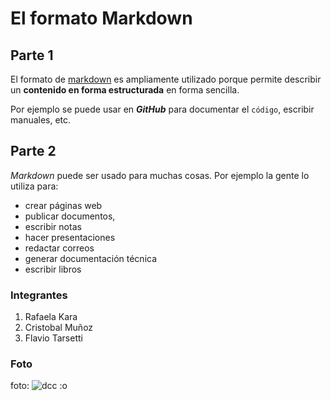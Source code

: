 # El formato Markdown
## Parte 1
El formato de [markdown](https://www.markdownguide.org/basic-syntax) es ampliamente utilizado porque permite describir un **contenido en forma estructurada** en forma sencilla.

Por ejemplo se puede usar en ***GitHub*** para documentar el `código`, escribir manuales, etc.

## Parte 2
*Markdown* puede ser usado para muchas cosas. Por ejemplo la gente lo utiliza para:

* crear páginas web
* publicar documentos, 
* escribir notas
* hacer presentaciones
* redactar correos
* generar documentación técnica
* escribir libros

### Integrantes

1. Rafaela Kara
2. Cristobal Muñoz
3. Flavio Tarsetti

### Foto

foto: ![dcc :o](https://postgradosdcc.ing.puc.cl/hosted/images/db/2a63921bc04365b0724de5715d4807/OG-DCC.jpg)